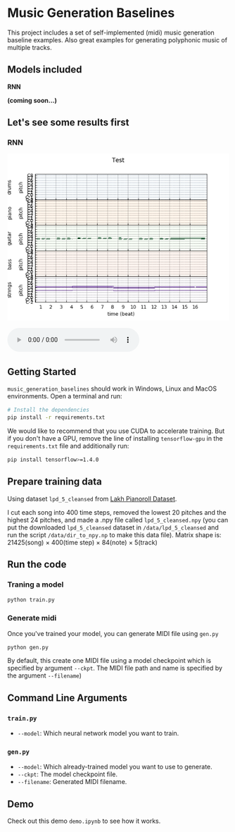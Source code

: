 # Music Generation Baselines
This project includes a set of self-implemented (midi) music generation baseline examples. Also great examples for generating polyphonic music of multiple tracks. 

## Models included

**RNN**

**(coming soon...)**

## Let's see some results first

### RNN

![Piano roll](https://github.com/BerylJia/music_generation_baselines/blob/master/logdir/20180518-1030/results/Test.png)

<audio controls="controls" preload="preload" autoplay="autoplay">  
        <source src="http://other.web.ra01.sycdn.kuwo.cn/resource/n3/128/17/55/3616442357.mp3" type="audio/mp3" >  
        您所用的浏览器不支持HTML5 audio标签。  
</audio></span></span>

## Getting Started
`music_generation_baselines` should work in Windows, Linux and MacOS environments. Open a terminal and run:

```bash
# Install the dependencies
pip install -r requirements.txt
```

We would like to recommend that you use CUDA to accelerate training. But if you don't have a GPU, remove the line of installing `tensorflow-gpu` in the `requirements.txt` file and additionally run:

```bash
pip install tensorflow>=1.4.0
``` 

## Prepare training data

Using dataset `lpd_5_cleansed` from [Lakh Pianoroll Dataset](https://salu133445.github.io/lakh-pianoroll-dataset/dataset).

I cut each song into 400 time steps, removed the lowest 20 pitches and the highest 24 pitches, and made a .npy file called ``lpd_5_cleansed.npy`` (you can put the downloaded `lpd_5_cleansed` dataset in `/data/lpd_5_cleansed` and run the script `/data/dir_to_npy.np` to make this data file). Matrix shape is: 21425(song) &times; 400(time step) &times; 84(note) &times; 5(track)

## Run the code

### Traning a model

```bash
python train.py
```

### Generate midi

Once you've trained your model, you can generate MIDI file using `gen.py`

```bash
python gen.py
```

By default, this create one MIDI file using a model checkpoint which is specified by argument `--ckpt`. The MIDI file path and name is specified by the argument `--filename`)


## Command Line Arguments

### `train.py`

- `--model`: Which neural network model you want to train.

### `gen.py`

- `--model`: Which already-trained model you want to use to generate.
- `--ckpt`: The model checkpoint file.
- `--filename`: Generated MIDI filename.

## Demo

Check out this demo `demo.ipynb` to see how it works. 

 
